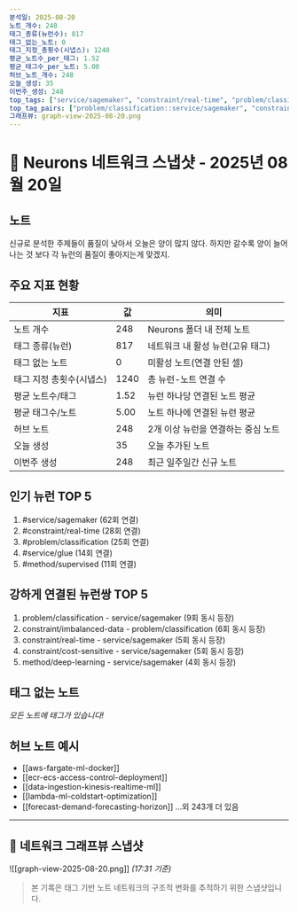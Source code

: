 ```yaml
---
분석일: 2025-08-20
노트_개수: 248
태그_종류(뉴런수): 817
태그_없는_노트: 0
태그_지정_총횟수(시냅스): 1240
평균_노트수_per_태그: 1.52
평균_태그수_per_노트: 5.00
허브_노트_개수: 248
오늘_생성: 35
이번주_생성: 248
top_tags: ["service/sagemaker", "constraint/real-time", "problem/classification", "service/glue", "method/supervised"]
top_tag_pairs: ["problem/classification::service/sagemaker", "constraint/imbalanced-data::problem/classification", "constraint/real-time::service/sagemaker", "constraint/cost-sensitive::service/sagemaker", "method/deep-learning::service/sagemaker"]
그래프뷰: graph-view-2025-08-20.png
---
```

# 🧠 Neurons 네트워크 스냅샷 - 2025년 08월 20일

## 노트
신규로 분석한 주제들이 품질이 낮아서 오늘은 양이 많지 않다. 하지만 갈수록 양이 늘어나는 것 보다 각 뉴런의 품질이 좋아지는게 맞겠지.

## 주요 지표 현황
| 지표 | 값 | 의미 |
|------|-----|------|
| 노트 개수 | 248 | Neurons 폴더 내 전체 노트 |
| 태그 종류(뉴런) | 817 | 네트워크 내 활성 뉴런(고유 태그) |
| 태그 없는 노트 | 0 | 미활성 노트(연결 안된 셀) |
| 태그 지정 총횟수(시냅스) | 1240 | 총 뉴런-노트 연결 수 |
| 평균 노트수/태그 | 1.52 | 뉴런 하나당 연결된 노트 평균 |
| 평균 태그수/노트 | 5.00 | 노트 하나에 연결된 뉴런 평균 |
| 허브 노트 | 248 | 2개 이상 뉴런을 연결하는 중심 노트 |
| 오늘 생성 | 35 | 오늘 추가된 노트 |
| 이번주 생성 | 248 | 최근 일주일간 신규 노트 |

## 인기 뉴런 TOP 5
1. #service/sagemaker (62회 연결)
2. #constraint/real-time (28회 연결)
3. #problem/classification (25회 연결)
4. #service/glue (14회 연결)
5. #method/supervised (11회 연결)

## 강하게 연결된 뉴런쌍 TOP 5
1. problem/classification - service/sagemaker (9회 동시 등장)
2. constraint/imbalanced-data - problem/classification (6회 동시 등장)
3. constraint/real-time - service/sagemaker (5회 동시 등장)
4. constraint/cost-sensitive - service/sagemaker (5회 동시 등장)
5. method/deep-learning - service/sagemaker (4회 동시 등장)

## 태그 없는 노트
*모든 노트에 태그가 있습니다!*

## 허브 노트 예시
- [[aws-fargate-ml-docker]]
- [[ecr-ecs-access-control-deployment]]
- [[data-ingestion-kinesis-realtime-ml]]
- [[lambda-ml-coldstart-optimization]]
- [[forecast-demand-forecasting-horizon]]
...외 243개 더 있음

---

## 📸 네트워크 그래프뷰 스냅샷
![[graph-view-2025-08-20.png]]
_(17:31 기준)_

> 본 기록은 태그 기반 노트 네트워크의 구조적 변화를 추적하기 위한 스냅샷입니다.  
